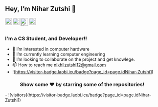 ## Hey, I’m Nihar Zutshi 👋

<a href="https://twitter.com/Nihar_Zutshi1">
  <img align="left" alt="Nihar's Twitter" width="22px" src="https://cdn.jsdelivr.net/npm/simple-icons@v3/icons/twitter.svg" />
</a>
<a href="https://www.linkedin.com/in/niharzutshi/">
  <img align="left" alt="Nihar's Linkdein" width="22px" src="https://cdn.jsdelivr.net/npm/simple-icons@v3/icons/linkedin.svg" />
</a>
<a href="https://github.com/Nihar-Zutshi1">
  <img align="left" alt="Nihar's Github" width="25px" src="https://cdn.jsdelivr.net/npm/simple-icons@v3/icons/github.svg" />
</a>
<a href="https://www.instagram.com/iamniharji/">
  <img align="left" alt="Nihar Instagram" width="22px" src="https://cdn.jsdelivr.net/npm/simple-icons@v3/icons/instagram.svg" />
</a>

<br/>
<br/>

### I'm a CS Student, and Developer!!

- 👀 I’m interested in computer hardware
- 🌱 I’m currently learning computer engineering
- 💞️ I’m looking to collaborate on the project and get knowlege.
- 📫 How to reach me nikhilzutshi12@gmail.com
  </div>
- !(https://visitor-badge.laobi.icu/badge?page_id=page.idNihar-Zutshi1)

<div align="center")>

###                         Show some ❤️ by starring some of the repositories!
 </div>
- ![visitors](https://visitor-badge.laobi.icu/badge?page_id=page.idNihar-Zutshi1)

</div>
</div>

<!---
Nihar-Zutshi1/Nihar-Zutshi1 is a ✨ special ✨ repository because its `README.md` (this file) appears on your GitHub profile.
You can click the Preview link to take a look at your changes.
--->
